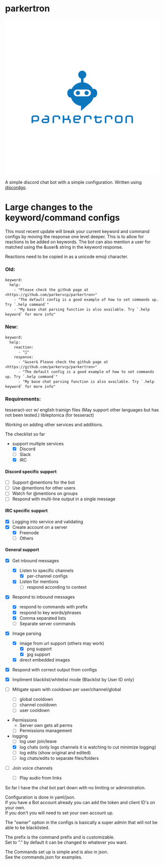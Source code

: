 
# parkertron

![Parkertron logo](images/parkertron_logo.png)

A simple discord chat bot with a simple configuration. Written using [discordgo](https://github.com/bwmarrin/discordgo).


# Large changes to the keyword/command configs

This most recent update will break your current keyword and command configs by moving the response one level deeper. This is to allow for reactions to be added on keywords. The bot can also mention a user for matched using the &user& string in the keyword response.

Reactions need to be copied in as a unicode emoji character.

### Old:
```
keyword:
  help:
    - "Please check the github page at <https://github.com/parkervcp/parkertron>"
    - "The default config is a good example of how to set commands up. Try `.help command`"
    - "My base chat parsing function is also available. Try `.help keyword` for more info"
```

### New:
```
keyword:
  help:
    reaction:
      - "💪"
    response:
      - "&user& Please check the github page at <https://github.com/parkervcp/parkertron>"
      - "The default config is a good example of how to set commands up. Try `.help command`"
      - "My base chat parsing function is also available. Try `.help keyword` for more info"
```


### Requirements:
tesseract-ocr w/ english trainign files (May support other languages but has not been tested.)
libleptonica (for tesseract)

Working on adding other services and additions.

The checklist so far

- support multiple services
  - [x] Discord
  - [ ] Slack
  - [x] IRC

#### Discord specific support
  - [ ] Support @mentions for the bot
  - [ ] Use @mentions for other users
  - [ ] Watch for @mentions on groups
  - [ ] Respond with multi-line output in a single message

#### IRC specific support
  - [x] Logging into service and validating
  - [x] Create account on a server
    - [x] Freenode
    - [ ] Others

#### General support
- [x] Get inbound messages
  - [x] Listen to specific channels
    - [x] per-channel configs
  - [x] Listen for mentions
    - [ ] respond according to context

- [x] Respond to inbound messages
  - [x] respond to commands with prefix
  - [x] respond to key words/phrases
  - [x] Comma separated lists
  - [ ] Separate server commands

- [x] Image parsing
  - [x] image from url support (others may work)
    - [x] png support
    - [x] jpg support
  - [x] direct embedded images

- [x] Respond with correct output from configs

- [x] Impliment blacklist/whitelist mode (Blacklist by User ID only)

- [ ] Mitigate spam with cooldown per user/channel/global
  - [ ] global cooldown
  - [ ] channel cooldown
  - [ ] user cooldown

- Permissions
  - Server own gets all perms
  - [ ] Permissions management

- logging
  - [ ] log user join/leave 
  - [x] log chats (only logs channels it is watching to cut minimize logging)
  - [ ] log edits (show original and edited)
  - [ ] log chats/edits to separate files/folders
  
- [ ] Join voice channels
  - [ ] Play audio from links


So far I have the chat bot part down with no limiting or administration.

Configuration is done in yaml/json.  
If you have a Bot account already you can add the token and client ID's on your own.  
If you don't you will need to set your own account up.

The "owner" option in the configs is basically a super admin that will not be able to be blacklisted.

The prefix is the command prefix and is customizable.  
Set to "." by default it can be changed to whatever you want.


The Commands set up is simple and is also in json.  
See the commands.json for examples.  

